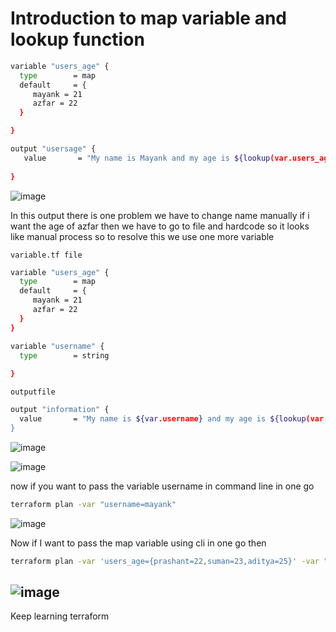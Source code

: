 # Introduction to map variable and lookup function

```bash
variable "users_age" {
  type        = map
  default     = {
     mayank = 21
     azfar = 22
  }

}

output "usersage" {
   value       = "My name is Mayank and my age is ${lookup(var.users_age, "mayank")}"  
  
}
```
![image](https://github.com/mayaworld13/terraform/assets/127987256/3a127d00-f806-4999-8c8b-ed73b6fa34da)

In this output there is one problem we have to change name manually if i want the age of azfar then we have to go to 
file and hardcode so it looks like manual process so to resolve this we use one more variable

`variable.tf file`

```bash
variable "users_age" {
  type        = map
  default     = {
     mayank = 21
     azfar = 22
  }
}

variable "username" {
  type        = string
  
}
```

`outputfile`

```bash
output "information" {
  value       = "My name is ${var.username} and my age is ${lookup(var.users_age, "${var.username}")}"
}
```
![image](https://github.com/mayaworld13/terraform/assets/127987256/1370150a-a249-40e7-a874-044d7c3335cf)

![image](https://github.com/mayaworld13/terraform/assets/127987256/942f57f8-7cc1-434f-9577-fd68b0213c8e)

now if you want to pass the variable username in command line in one go

```bash
terraform plan -var "username=mayank"
```
![image](https://github.com/mayaworld13/terraform/assets/127987256/fe4746ee-633b-450e-884f-3b7690c49907)


Now if I want to pass the map variable using cli in one go then  
```bash
terraform plan -var 'users_age={prashant=22,suman=23,aditya=25}' -var "username=aditya"
```
![image](https://github.com/mayaworld13/terraform/assets/127987256/ccb8dbeb-c9a7-4de3-9405-f851e19de88b)
---
Keep learning terraform



